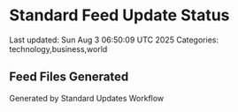 # Standard Feed Update Status
Last updated: Sun Aug  3 06:50:09 UTC 2025
Categories: technology,business,world

## Feed Files Generated

Generated by Standard Updates Workflow

